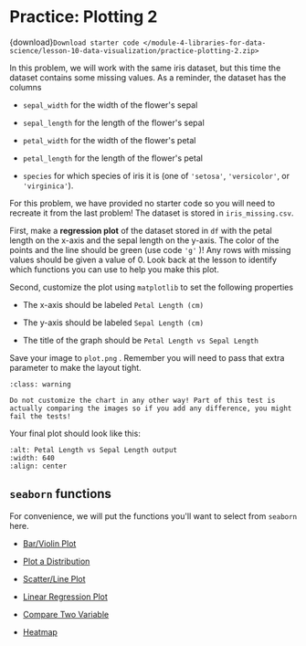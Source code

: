 # <i class="fas fa-laptop fa-fw"></i> Practice: Plotting 2

{download}`Download starter code </module-4-libraries-for-data-science/lesson-10-data-visualization/practice-plotting-2.zip>`

In this problem, we will work with the same iris dataset, but this time the dataset contains some missing values. As a reminder, the dataset has the columns

- `sepal_width` for the width of the flower's sepal

- `sepal_length` for the length of the flower's sepal

- `petal_width` for the width of the flower's petal

- `petal_length` for the length of the flower's petal

- `species` for which species of iris it is (one of `'setosa'`, `'versicolor'`, or `'virginica'`).

For this problem, we have provided no starter code so you will need to recreate it from the last problem! The dataset is stored in `iris_missing.csv`.

First, make a **regression plot** of the dataset stored in `df` with the petal length on the x-axis and the sepal length on the y-axis. The color of the points and the line should be green (use code `'g'` )! Any rows with missing values should be given a value of 0. Look back at the lesson to identify which functions you can use to help you make this plot.

Second, customize the plot using `matplotlib` to set the following properties

- The x-axis should be labeled `Petal Length (cm)`

- The y-axis should be labeled `Sepal Length (cm)`

- The title of the graph should be `Petal Length vs Sepal Length`

Save your image to `plot.png` . Remember you will need to pass that extra parameter to make the layout tight.

```{admonition} Warning
:class: warning

Do not customize the chart in any other way! Part of this test is actually comparing the images so if you add any difference, you might fail the tests!

```

Your final plot should look like this:

```{image} https://static.us.edusercontent.com/files/yjzwwLKZdyUhdIPr2TknNVES
:alt: Petal Length vs Sepal Length output
:width: 640
:align: center
```

## `seaborn` functions

For convenience, we will put the functions you'll want to select from `seaborn` here.

- [Bar/Violin Plot](https://seaborn.pydata.org/generated/seaborn.catplot.html)

- [Plot a Distribution](https://seaborn.pydata.org/generated/seaborn.kdeplot.html)

- [Scatter/Line Plot](https://seaborn.pydata.org/generated/seaborn.relplot.html)

- [Linear Regression Plot](https://seaborn.pydata.org/generated/seaborn.regplot.html)

- [Compare Two Variable](https://seaborn.pydata.org/generated/seaborn.jointplot.html)

- [Heatmap](https://seaborn.pydata.org/generated/seaborn.heatmap.html#seaborn.heatmap)
